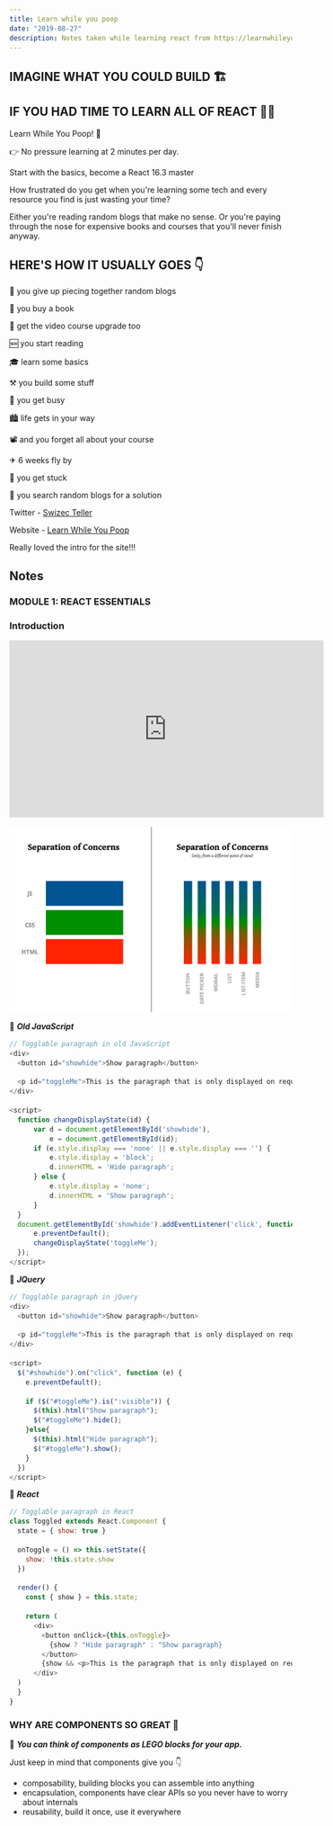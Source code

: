 ```yaml
---
title: Learn while you poop
date: "2019-08-27"
description: Notes taken while learning react from https://learnwhileyoupoop.com/
---
```


## IMAGINE WHAT YOU COULD BUILD 🏗

## IF YOU HAD TIME TO LEARN ALL OF REACT 👩‍🎓

Learn While You Poop! 💩

👉 No pressure learning at 2 minutes per day.

Start with the basics, become a React 16.3 master

How frustrated do you get when you're learning some tech and every resource you find is just wasting your time?

Either you're reading random blogs that make no sense. Or you're paying through the nose for expensive books and courses that you'll never finish anyway.

## HERE'S HOW IT USUALLY GOES 👇

🎲 you give up piecing together random blogs

📔 you buy a book

💸 get the video course upgrade too

🆕 you start reading

🎓 learn some basics

⚒ you build some stuff

💼 you get busy

🏙 life gets in your way

📽 and you forget all about your course

✈ 6 weeks fly by

👊 you get stuck

🎲 you search random blogs for a solution

Twitter - [Swizec Teller](https://twitter.com/Swizec)

Website - [Learn While You Poop](https://learnwhileyoupoop.com/)

Really loved the intro for the site!!!

## Notes

### MODULE 1: REACT ESSENTIALS

### Introduction

<iframe width="560" height="315" src="https://www.youtube.com/embed/JnMXuWy2t8A" frameborder="0" allow="accelerometer; autoplay; encrypted-media; gyroscope; picture-in-picture" allowfullscreen></iframe>

![Seperation of Concerns](images/1.png)

🌟 _**Old JavaScript**_

```js
// Togglable paragraph in old JavaScript
<div>
  <button id="showhide">Show paragraph</button>

  <p id="toggleMe">This is the paragraph that is only displayed on request.</p>
</div>

<script>
  function changeDisplayState(id) {
      var d = document.getElementById('showhide'),
          e = document.getElementById(id);
      if (e.style.display === 'none' || e.style.display === '') {
          e.style.display = 'block';
          d.innerHTML = 'Hide paragraph';
      } else {
          e.style.display = 'none';
          d.innerHTML = 'Show paragraph';
      }
  }
  document.getElementById('showhide').addEventListener('click', function (e) {
      e.preventDefault();
      changeDisplayState('toggleMe');
  });
</script>
```

🌟 _**JQuery**_

```js
// Togglable paragraph in jQuery
<div>
  <button id="showhide">Show paragraph</button>

  <p id="toggleMe">This is the paragraph that is only displayed on request.</p>
</div>

<script>
  $("#showhide").on("click", function (e) {
    e.preventDefault();

    if ($("#toggleMe").is(":visible")) {
      $(this).html("Show paragraph");
      $("#toggleMe").hide();
    }else{
      $(this).html("Hide paragraph");
      $("#toggleMe").show();
    }
  })
</script>
```

🌟 _**React**_

```js
// Togglable paragraph in React
class Toggled extends React.Component {
  state = { show: true }

  onToggle = () => this.setState({
    show: !this.state.show
  })

  render() {
    const { show } = this.state;

    return (
      <div>
        <button onClick={this.onToggle}>
          {show ? "Hide paragraph" : "Show paragraph}
        </button>
        {show && <p>This is the paragraph that is only displayed on request.</p>}
      </div>
  )
  }
}
```

### WHY ARE COMPONENTS SO GREAT 🤔

🌟 _**You can think of components as LEGO blocks for your app.**_

Just keep in mind that components give you 👇

- composability, building blocks you can assemble into anything
- encapsulation, components have clear APIs so you never have to worry about internals
- reusability, build it once, use it everywhere

<!-- 🌟 _****_ -->
